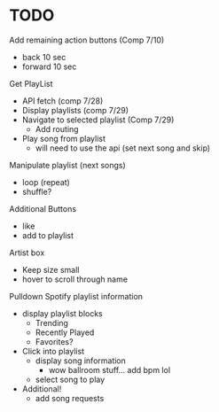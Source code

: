 # TODO
Add remaining action buttons (Comp 7/10)
- back 10 sec
- forward 10 sec

Get PlayList
- API fetch (comp 7/28)
- Display playlists (comp 7/29)
- Navigate to selected playlist (Comp 7/29)
    - Add routing
- Play song from playlist 
    - will need to use the api (set next song and skip)

Manipulate playlist (next songs)
- loop (repeat)
- shuffle?

Additional Buttons
- like
- add to playlist

Artist box
- Keep size small
- hover to scroll through name


Pulldown Spotify playlist information
- display playlist blocks
    - Trending
    - Recently Played
    - Favorites?
- Click into playlist
    - display song information
        - wow ballroom stuff... add bpm lol
    - select song to play
- Additional!
    - add song requests

